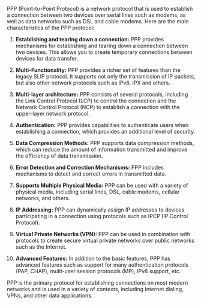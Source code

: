 PPP (Point-to-Point Protocol) is a network protocol that is used to establish a connection between two devices over serial lines such as modems, as well as data networks such as DSL and cable modems. Here are the main characteristics of the PPP protocol:

1. **Establishing and tearing down a connection:** PPP provides mechanisms for establishing and tearing down a connection between two devices. This allows you to create temporary connections between devices for data transfer.

2. **Multi-Functionality:** PPP provides a richer set of features than the legacy SLIP protocol. It supports not only the transmission of IP packets, but also other network protocols such as IPv6, IPX and others.

3. **Multi-layer architecture:** PPP consists of several protocols, including the Link Control Protocol (LCP) to control the connection and the Network Control Protocol (NCP) to establish a connection with the upper-layer network protocol.

4. **Authentication:** PPP provides capabilities to authenticate users when establishing a connection, which provides an additional level of security.

5. **Data Compression Methods:** PPP supports data compression methods, which can reduce the amount of information transmitted and improve the efficiency of data transmission.

6. **Error Detection and Correction Mechanisms:** PPP includes mechanisms to detect and correct errors in transmitted data.

7. **Supports Multiple Physical Media:** PPP can be used with a variety of physical media, including serial lines, DSL, cable modems, cellular networks, and others.

8. **IP Addressing:** PPP can dynamically assign IP addresses to devices participating in a connection using protocols such as IPCP (IP Control Protocol).

9. **Virtual Private Networks (VPN):** PPP can be used in combination with protocols to create secure virtual private networks over public networks such as the Internet.

10. **Advanced Features:** In addition to the basic features, PPP has advanced features such as support for many authentication protocols (PAP, CHAP), multi-user session protocols (MP), IPv6 support, etc.

PPP is the primary protocol for establishing connections on most modern networks and is used in a variety of contexts, including Internet dialing, VPNs, and other data applications.